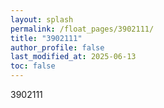 ```yaml
---
layout: splash
permalink: /float_pages/3902111/
title: "3902111"
author_profile: false
last_modified_at: 2025-06-13
toc: false
---
```

 
3902111
